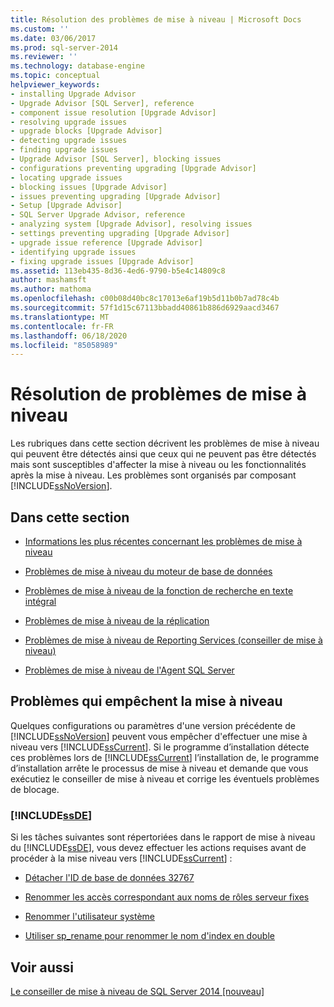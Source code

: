 ```yaml
---
title: Résolution des problèmes de mise à niveau | Microsoft Docs
ms.custom: ''
ms.date: 03/06/2017
ms.prod: sql-server-2014
ms.reviewer: ''
ms.technology: database-engine
ms.topic: conceptual
helpviewer_keywords:
- installing Upgrade Advisor
- Upgrade Advisor [SQL Server], reference
- component issue resolution [Upgrade Advisor]
- resolving upgrade issues
- upgrade blocks [Upgrade Advisor]
- detecting upgrade issues
- finding upgrade issues
- Upgrade Advisor [SQL Server], blocking issues
- configurations preventing upgrading [Upgrade Advisor]
- locating upgrade issues
- blocking issues [Upgrade Advisor]
- issues preventing upgrading [Upgrade Advisor]
- Setup [Upgrade Advisor]
- SQL Server Upgrade Advisor, reference
- analyzing system [Upgrade Advisor], resolving issues
- settings preventing upgrading [Upgrade Advisor]
- upgrade issue reference [Upgrade Advisor]
- identifying upgrade issues
- fixing upgrade issues [Upgrade Advisor]
ms.assetid: 113eb435-8d36-4ed6-9790-b5e4c14809c8
author: mashamsft
ms.author: mathoma
ms.openlocfilehash: c00b08d40bc8c17013e6af19b5d11b0b7ad78c4b
ms.sourcegitcommit: 57f1d15c67113bbadd40861b886d6929aacd3467
ms.translationtype: MT
ms.contentlocale: fr-FR
ms.lasthandoff: 06/18/2020
ms.locfileid: "85058989"
---
```

# <a name="resolving-upgrade-issues"></a>Résolution de problèmes de mise à niveau
  Les rubriques dans cette section décrivent les problèmes de mise à niveau qui peuvent être détectés ainsi que ceux qui ne peuvent pas être détectés mais sont susceptibles d'affecter la mise à niveau ou les fonctionnalités après la mise à niveau. Les problèmes sont organisés par composant [!INCLUDE[ssNoVersion](../../includes/ssnoversion-md.md)].  
  
## <a name="in-this-section"></a>Dans cette section  
  
-   [Informations les plus récentes concernant les problèmes de mise à niveau](../../../2014/sql-server/install/late-breaking-upgrade-issues.md)  
  
-   [Problèmes de mise à niveau du moteur de base de données](../../../2014/sql-server/install/database-engine-upgrade-issues.md)  
  
-   [Problèmes de mise à niveau de la fonction de recherche en texte intégral](../../../2014/sql-server/install/full-text-search-upgrade-issues.md)  
  
-   [Problèmes de mise à niveau de la réplication](../../../2014/sql-server/install/replication-upgrade-issues.md)  
  
-   [Problèmes de mise à niveau de Reporting Services &#40;conseiller de mise à niveau&#41;](../../../2014/sql-server/install/reporting-services-upgrade-issues-upgrade-advisor.md)  
  
-   [Problèmes de mise à niveau de l'Agent SQL Server](../../../2014/sql-server/install/sql-server-agent-upgrade-issues.md)  
  
## <a name="issues-that-prevent-upgrading"></a>Problèmes qui empêchent la mise à niveau  
 Quelques configurations ou paramètres d'une version précédente de [!INCLUDE[ssNoVersion](../../includes/ssnoversion-md.md)] peuvent vous empêcher d'effectuer une mise à niveau vers [!INCLUDE[ssCurrent](../../includes/sscurrent-md.md)]. Si le programme d’installation détecte ces problèmes lors de [!INCLUDE[ssCurrent](../../includes/sscurrent-md.md)] l’installation de, le programme d’installation arrête le processus de mise à niveau et demande que vous exécutiez le conseiller de mise à niveau et corrige les éventuels problèmes de blocage.  
  
### [!INCLUDE[ssDE](../../includes/ssde-md.md)]  
 Si les tâches suivantes sont répertoriées dans le rapport de mise à niveau du [!INCLUDE[ssDE](../../includes/ssde-md.md)], vous devez effectuer les actions requises avant de procéder à la mise niveau vers [!INCLUDE[ssCurrent](../../includes/sscurrent-md.md)] :  
  
-   [Détacher l'ID de base de données 32767](../../../2014/sql-server/install/detach-database-id-32767.md)  
  
-   [Renommer les accès correspondant aux noms de rôles serveur fixes](../../../2014/sql-server/install/rename-logins-matching-fixed-server-role-names.md)  
  
-   [Renommer l'utilisateur système](../../../2014/sql-server/install/rename-user-sys.md)  
  
-   [Utiliser sp_rename pour renommer le nom d'index en double](../../../2014/sql-server/install/use-sp-rename-to-rename-duplicate-index-name.md)  
  
## <a name="see-also"></a>Voir aussi  
 [Le conseiller de mise à niveau de SQL Server 2014 &#91;nouveau&#93;](sql-server-2014-upgrade-advisor.md)  
  
  
